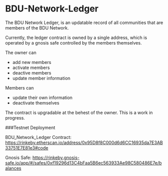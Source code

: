# BDU-Network-Ledger
The BDU Network Ledger, is an updatable record of all communities that are members of the BDU Network.

Currently, the ledger contract is owned by a single address, which is operated by a gnosis safe controlled by the members themselves.

The owner can
  - add new members
  - activate members
  - deactive members
  - update member information

Members can
  - update their own information
  - deactivate themselves

The contract is upgradable at the behest of the owner. This is a work in progress.

###Testnet Deployment

BDU_Network_Ledger Contract:
https://rinkeby.etherscan.io/address/0x95D8f8C000d6d6CC16935da7E3AB33751E7E81e3#code

Gnosis Safe:
https://rinkeby.gnosis-safe.io/app/#/safes/0xf19296d13C4bFaa5B6ec563933Ae98C580486E7e/balances

